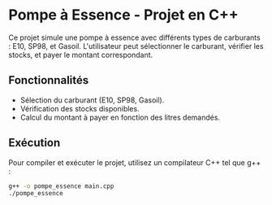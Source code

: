 # Pompe à Essence - Projet en C++

Ce projet simule une pompe à essence avec différents types de carburants : E10, SP98, et Gasoil. L'utilisateur peut sélectionner le carburant, vérifier les stocks, et payer le montant correspondant.

## Fonctionnalités
- Sélection du carburant (E10, SP98, Gasoil).
- Vérification des stocks disponibles.
- Calcul du montant à payer en fonction des litres demandés.

## Exécution
Pour compiler et exécuter le projet, utilisez un compilateur C++ tel que g++ :

```bash
g++ -o pompe_essence main.cpp
./pompe_essence
